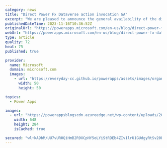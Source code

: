 ```yaml
---
category: news
title: "Direct Power Fx Dataverse action invocation GA"
excerpt: "We are pleased to announce the general availability of the direct invocation of Dataverse actions in Power Fx Canvas apps. As a part of the Power Fx language, authors can now directly invoke a Dataverse action within a formula. A new Power Fx &#8216;Environment&#8217; language object that authors can"
publishedDateTime: 2023-11-16T10:36:52Z
originalUrl: "https://powerapps.microsoft.com/en-us/blog/direct-power-fx-dataverse-action-invocation-ga/"
webUrl: "https://powerapps.microsoft.com/en-us/blog/direct-power-fx-dataverse-action-invocation-ga/"
type: article
quality: 72
heat: 75
published: true

provider:
  name: Microsoft
  domain: microsoft.com
  images:
    - url: "https://everyday-cc.github.io/powerapps/assets/images/organizations/microsoft.com-50x50.jpg"
      width: 50
      height: 50

topics:
  - Power Apps

images:
  - url: "https://powerappsblogscdn.azureedge.net/wp-content/uploads/2023/02/hooking-up-an-action-to-a-button-1.png"
    width: 648
    height: 284
    isCached: true

secured: "wl+kA9bM/UU7vUR0QiHmB2R9XCpHY5oLYiStRDEb4ZIv1lrU1GUdgyRtSv20FcOmCKn23FD9gvltJmAlFpY8CWyn+YF+YfhseKfFCbsWCYZA10ITxufaj9e4kqJ81Z3WPI3UvDTICmbtXYUYbSltJB+gwOyX0UTFRrZEdPpNEOb0hFyfxRVbLKb5df7ycNfIEa4KXYMyqBVfpgDI3zN6IMbSdTcjzZEw8lT5TFA3WgQuQO4JpuCjma44Ggd0scap5ce0cSH3J1/Ro9jZ+ptiLvwMaGzDCvgi4m8DY4ZA6WZ90YE/9ZVxvUUUpS1isalpwprK3mV8rG7UFutcSfFccl/kcmZsDou9B9dxMoiV430=;Z17Qz8Glp+ZgARECyAlauA=="
---
```



